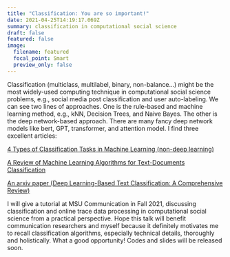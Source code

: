 ```yaml
---
title: "Classification: You are so important!"
date: 2021-04-25T14:19:17.069Z
summary: classification in computational social science
draft: false
featured: false
image:
  filename: featured
  focal_point: Smart
  preview_only: false
---
```

Classification (multiclass, multilabel, binary, non-balance...) might be the most widely-used computing technique in computational social science problems, e.g., social media post classification and user auto-labeling. We can see two lines of approaches. One is the rule-based and machine learning method, e.g., kNN, Decision Trees, and Naive Bayes. The other is the deep network-based approach. There are many fancy deep network models like bert, GPT, transformer, and attention model. I find three excellent articles: 

[4 Types of Classification Tasks in Machine Learning (non-deep learning)](https://machinelearningmastery.com/types-of-classification-in-machine-learning/)

[A Review of Machine Learning Algorithms for Text-Documents Classification](http://www.jait.us/uploadfile/2014/1223/20141223050800532.pdf)

[An arxiv paper (Deep Learning-Based Text Classification: A Comprehensive Review)](https://arxiv.org/pdf/2004.03705.pdf)

I will give a tutorial at MSU Communication in Fall 2021, discussing classification and online trace data processing in computational social science from a practical perspective. Hope this talk will benefit communication researchers and myself because it definitely motivates me to recall classification algorithms, especially technical details, thoroughly and holistically. What a good opportunity! Codes and slides will be released soon.